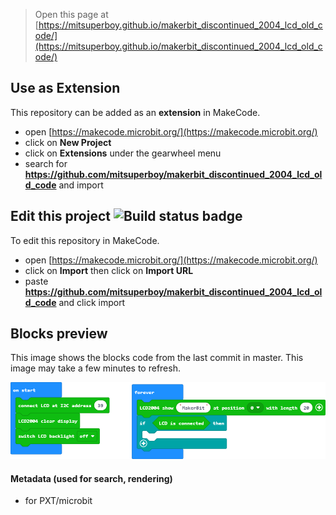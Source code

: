 
> Open this page at [https://mitsuperboy.github.io/makerbit_discontinued_2004_lcd_old_code/](https://mitsuperboy.github.io/makerbit_discontinued_2004_lcd_old_code/)

## Use as Extension

This repository can be added as an **extension** in MakeCode.

* open [https://makecode.microbit.org/](https://makecode.microbit.org/)
* click on **New Project**
* click on **Extensions** under the gearwheel menu
* search for **https://github.com/mitsuperboy/makerbit_discontinued_2004_lcd_old_code** and import

## Edit this project ![Build status badge](https://github.com/mitsuperboy/makerbit_discontinued_2004_lcd_old_code/workflows/MakeCode/badge.svg)

To edit this repository in MakeCode.

* open [https://makecode.microbit.org/](https://makecode.microbit.org/)
* click on **Import** then click on **Import URL**
* paste **https://github.com/mitsuperboy/makerbit_discontinued_2004_lcd_old_code** and click import

## Blocks preview

This image shows the blocks code from the last commit in master.
This image may take a few minutes to refresh.

![A rendered view of the blocks](https://github.com/mitsuperboy/makerbit_discontinued_2004_lcd_old_code/raw/master/.github/makecode/blocks.png)

#### Metadata (used for search, rendering)

* for PXT/microbit
<script src="https://makecode.com/gh-pages-embed.js"></script><script>makeCodeRender("{{ site.makecode.home_url }}", "{{ site.github.owner_name }}/{{ site.github.repository_name }}");</script>

